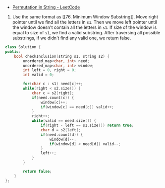 - [Permutation in String - LeetCode](https://leetcode.com/problems/permutation-in-string/description/)
1. Use the same format as [[76. Minimum Window Substring]]. Move right pointer until we find all the letters in `s1`. Then we move left pointer until the window doesn't contain all the letters in `s1`. If size of the window is equal to size of `s1`, we find a valid substring. After traversing all possible substrings, if we didn't find any valid one, we return false.

```cpp
class Solution {
public:
    bool checkInclusion(string s1, string s2) {
        unordered_map<char, int> need;
        unordered_map<char, int> window;
        int left = 0, right = 0;
        int valid = 0;

        for(char c : s1) need[c]++;
        while(right < s2.size()) {
            char c = s2[right];
            if(need.count(c)) {
                window[c]++;
                if(window[c] == need[c]) valid++;
            }
            right++;
            while(valid == need.size()) {
                if(right - left == s1.size()) return true;
                char d = s2[left];
                if(need.count(d)) {
                    window[d]--;
                    if(window[d] < need[d]) valid--;
                }
                left++;
            }
        }

        return false;
    }
};
```